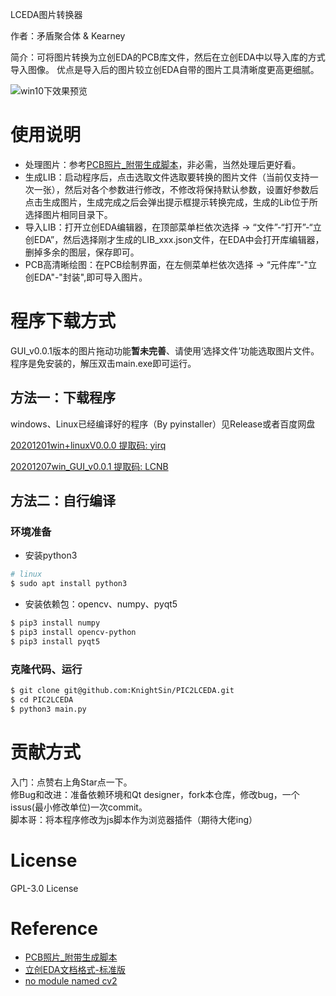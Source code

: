 LCEDA图片转换器

作者：矛盾聚合体 & Kearney

简介：可将图片转换为立创EDA的PCB库文件，然后在立创EDA中以导入库的方式导入图像。
优点是导入后的图片较立创EDA自带的图片工具清晰度更高更细腻。

![win10下效果预览](https://image.lceda.cn/pullimage/2sn0T1YLOZSa1gTZYOoLbB2pJrnzIGx8H9TDlWlr.png)

# 使用说明
- 处理图片：参考[PCB照片_附带生成脚本](https://lceda.cn/Knight_Sin/PCBzhao-pian)，非必需，当然处理后更好看。
- 生成LIB：启动程序后，点击选取文件选取要转换的图片文件（当前仅支持一次一张），然后对各个参数进行修改，不修改将保持默认参数，设置好参数后点击生成图片，生成完成之后会弹出提示框提示转换完成，生成的Lib位于所选择图片相同目录下。  
- 导入LIB：打开立创EDA编辑器，在顶部菜单栏依次选择 -> “文件”-“打开”-“立创EDA”，然后选择刚才生成的LIB_xxx.json文件，在EDA中会打开库编辑器，删掉多余的图层，保存即可。
- PCB高清晰绘图：在PCB绘制界面，在左侧菜单栏依次选择 -> “元件库”-"立创EDA"-"封装",即可导入图片。
# 程序下载方式
GUI_v0.0.1版本的图片拖动功能**暂未完善**、请使用‘选择文件’功能选取图片文件。程序是免安装的，解压双击main.exe即可运行。

## 方法一：下载程序
windows、Linux已经编译好的程序（By pyinstaller）见Release或者百度网盘

[20201201win+linuxV0.0.0 提取码: yirq](https://pan.baidu.com/s/1uG6g0DEBkowuJXRK9za9VA)

[20201207win_GUI_v0.0.1  提取码: LCNB](https://pan.baidu.com/s/13-7_hlm7JqN-HB11WSxHig)

## 方法二：自行编译
### 环境准备
- 安装python3
```bash
# linux
$ sudo apt install python3
```
- 安装依赖包：opencv、numpy、pyqt5
```bash
$ pip3 install numpy
$ pip3 install opencv-python
$ pip3 install pyqt5
```
### 克隆代码、运行
```bash
$ git clone git@github.com:KnightSin/PIC2LCEDA.git
$ cd PIC2LCEDA
$ python3 main.py
```
# 贡献方式
入门：点赞右上角Star点一下。  
修Bug和改进：准备依赖环境和Qt designer，fork本仓库，修改bug，一个issus(最小修改单位)一次commit。  
脚本哥：将本程序修改为js脚本作为浏览器插件（期待大佬ing）
# License
GPL-3.0 License
# Reference
- [PCB照片_附带生成脚本](https://lceda.cn/Knight_Sin/PCBzhao-pian)
- [立创EDA文档格式-标准版](https://docs.lceda.cn/cn/DocumentFormat/EasyEDA-Format-Standard/index.html)
- [no module named cv2](https://www.cnblogs.com/zjutzz/p/11944662.html)
